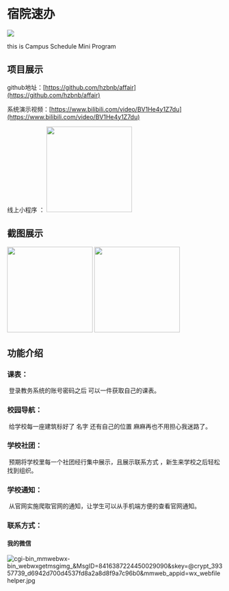 # 宿院速办

<a><img src="https://img.shields.io/badge/license-GPL3-brightgreen"></a>

this is Campus Schedule Mini Program 



## 项目展示
github地址：[https://github.com/hzbnb/affair](https://github.com/hzbnb/affair)

系统演示视频：[https://www.bilibili.com/video/BV1He4y1Z7du](https://www.bilibili.com/video/BV1He4y1Z7du)

线上小程序 ：
<img src="https://s1.ax1x.com/2023/04/29/p91uCE8.jpg" style="width: 200px;">

## 截图展示
<img src="https://s1.ax1x.com/2023/04/29/p91uSDP.png" style="width: 200px;">
<img src="https://s1.ax1x.com/2023/04/29/p91upHf.png" style="width: 200px;">

## 功能介绍

### 课表：

​	登录教务系统的账号密码之后  可以一件获取自己的课表。

 ### 校园导航：

​	给学校每一座建筑标好了 名字 还有自己的位置 麻麻再也不用担心我迷路了。

### 学校社团：

​	预期将学校里每一个社团经行集中展示，且展示联系方式 ，新生来学校之后轻松找到组织。

### 学校通知：
​	从官网实施爬取官网的通知，让学生可以从手机端方便的查看官网通知。

### 联系方式：
<a name="guSmb"></a>
#### 我的微信
![_cgi-bin_mmwebwx-bin_webwxgetmsgimg__&MsgID=8416387224450029090&skey=@crypt_39357739_d6942d700d4537fd8a2a8d8f9a7c96b0&mmweb_appid=wx_webfilehelper.jpg](https://cdn.nlark.com/yuque/0/2022/jpeg/32661060/1669812294473-a68488d7-4b67-42c9-8eaa-9ef22ae1c4d3.jpeg#averageHue=%23a4a3a2&clientId=u8a1e329b-00d3-4&crop=0&crop=0&crop=1&crop=1&from=ui&id=u2912b9a6&margin=%5Bobject%20Object%5D&name=_cgi-bin_mmwebwx-bin_webwxgetmsgimg__%26MsgID%3D8416387224450029090%26skey%3D%40crypt_39357739_d6942d700d4537fd8a2a8d8f9a7c96b0%26mmweb_appid%3Dwx_webfilehelper.jpg&originHeight=430&originWidth=430&originalType=binary&ratio=1&rotation=0&showTitle=false&size=42685&status=done&style=none&taskId=ud0a4e243-5056-4956-be49-e78ec89dea5&title=)
















